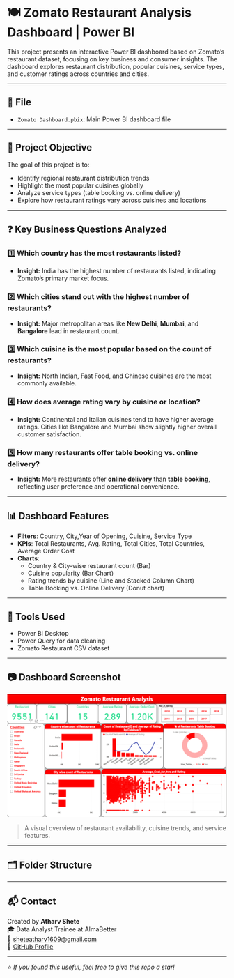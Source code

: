 # 🍽️ Zomato Restaurant Analysis Dashboard | Power BI

This project presents an interactive Power BI dashboard based on Zomato’s restaurant dataset, focusing on key business and consumer insights. The dashboard explores restaurant distribution, popular cuisines, service types, and customer ratings across countries and cities.

---

## 📁 File
- `Zomato Dashboard.pbix`: Main Power BI dashboard file

---

## 🎯 Project Objective

The goal of this project is to:
- Identify regional restaurant distribution trends
- Highlight the most popular cuisines globally
- Analyze service types (table booking vs. online delivery)
- Explore how restaurant ratings vary across cuisines and locations

---

## ❓ Key Business Questions Analyzed

### 1️⃣ Which country has the most restaurants listed?
- **Insight:** India has the highest number of restaurants listed, indicating Zomato’s primary market focus.

### 2️⃣ Which cities stand out with the highest number of restaurants?
- **Insight:** Major metropolitan areas like **New Delhi**, **Mumbai**, and **Bangalore** lead in restaurant count.

### 3️⃣ Which cuisine is the most popular based on the count of restaurants?
- **Insight:** North Indian, Fast Food, and Chinese cuisines are the most commonly available.

### 4️⃣ How does average rating vary by cuisine or location?
- **Insight:** Continental and Italian cuisines tend to have higher average ratings. Cities like Bangalore and Mumbai show slightly higher overall customer satisfaction.

### 5️⃣ How many restaurants offer table booking vs. online delivery?
- **Insight:** More restaurants offer **online delivery** than **table booking**, reflecting user preference and operational convenience.

---

## 📊 Dashboard Features

- **Filters**: Country, City,Year of Opening, Cuisine, Service Type
- **KPIs**: Total Restaurants, Avg. Rating, Total Cities, Total Countries, Average Order Cost 
- **Charts**:
  - Country & City-wise restaurant count (Bar)
  - Cuisine popularity (Bar Chart)
  - Rating trends by cuisine (Line and Stacked Column Chart)
  - Table Booking vs. Online Delivery (Donut chart)

---

## 🧩 Tools Used

- Power BI Desktop
- Power Query for data cleaning
- Zomato Restaurant CSV dataset

---

## 📷 Dashboard Screenshot

![Zomato Dashboard](images/zomato-dashboard-screenshot.png)

> A visual overview of restaurant availability, cuisine trends, and service features.

---

## 🗂️ Folder Structure




---

## 📬 Contact

Created by **Atharv Shete**  
🎓 Data Analyst Trainee at AlmaBetter  
📧 sheteatharv1609@gmail.com  
🔗 [GitHub Profile](https://github.com/AtharvShete2610)

---

⭐ *If you found this useful, feel free to give this repo a star!*
